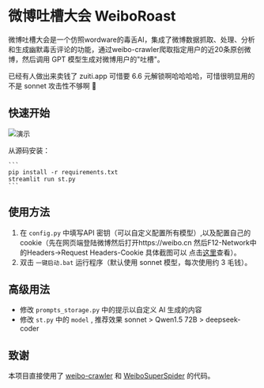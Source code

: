 # 微博吐槽大会 WeiboRoast

微博吐槽大会是一个仿照wordware的毒舌AI，集成了微博数据抓取、处理、分析和生成幽默毒舌评论的功能，通过weibo-crawler爬取指定用户的近20条原创微博，然后调用 GPT 模型生成对微博用户的"吐槽"。

已经有人做出来卖钱了 zuiti.app 可惜要 6.6 元解锁啊哈哈哈哈，可惜很明显用的不是 sonnet 攻击性不够啊 🐶

## 快速开始

<!-- 方法1. [下载 Windows 一键启动包](https://pan.baidu.com/s/15t1o2Bnu-pJuEL_Y6BA3fg?pwd=rt0p) ，在`config.py`中填写key后`一键启动.bat` -->

![演示](https://github.com/user-attachments/assets/bbcf26bd-2072-429c-9b50-876adfa6d9e8)

从源码安装： 

    ``` 
    pip install -r requirements.txt
    streamlit run st.py
    ```
   

## 使用方法

1. 在 `config.py` 中填写API 密钥（可以自定义配置所有模型）,以及配置自己的cookie（先在网页端登陆微博然后打开https://weibo.cn 然后F12-Network中的Headers->Request Headers-Cookie 具体截图可以 点击[这里](https://github.com/dataabc/weibo-crawler?tab=readme-ov-file#%E5%A6%82%E4%BD%95%E8%8E%B7%E5%8F%96cookie%E5%8F%AF%E9%80%89)查看）。
2. 双击 `一键启动.bat` 运行程序（默认使用 sonnet 模型，每次使用约 3 毛钱）。


## 高级用法

- 修改 `prompts_storage.py` 中的提示以自定义 AI 生成的内容
- 修改 `st.py` 中的 `model` , 推荐效果 sonnet > Qwen1.5 72B > deepseek-coder

## 致谢

本项目直接使用了 [weibo-crawler](https://github.com/dataabc/weibo-crawler) 和 [WeiboSuperSpider](https://github.com/Python3Spiders/WeiboSuperSpider) 的代码。
